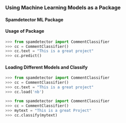 ### Using Machine Learning Models as a Package

#### Spamdetector ML Package


#### Usage of Package

```python
>>> from spamdetector import CommentClassifier
>>> cc = CommentClassifier()
>>> cc.text = "This is a great project"
>>> cc.predict()

```

#### Loading Different Models and Classify
```python
>>> from spamdetector import CommentClassifier
>>> cc = CommentClassifier()
>>> cc.text = "This is a great project"
>>> cc.load('nb')

```

```python
>>> from spamdetector import CommentClassifier
>>> cc = CommentClassifier()
>>> mytext = "This is a great Project"
>>> cc.classify(mytext)
```
